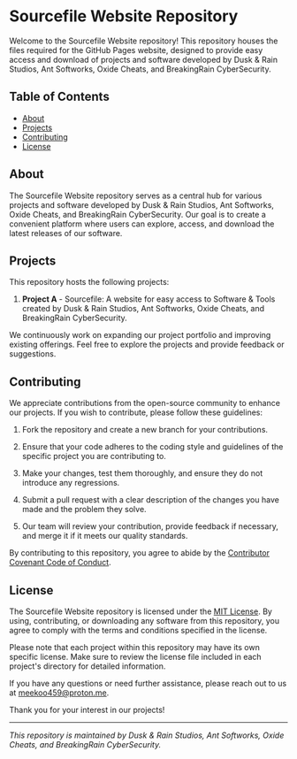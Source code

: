 # Sourcefile Website Repository

Welcome to the Sourcefile Website repository! This repository houses the files required for the GitHub Pages website, designed to provide easy access and download of projects and software developed by Dusk & Rain Studios, Ant Softworks, Oxide Cheats, and BreakingRain CyberSecurity.

## Table of Contents

- [About](#about)
- [Projects](#projects)
- [Contributing](#contributing)
- [License](#license)

## About

The Sourcefile Website repository serves as a central hub for various projects and software developed by Dusk & Rain Studios, Ant Softworks, Oxide Cheats, and BreakingRain CyberSecurity. Our goal is to create a convenient platform where users can explore, access, and download the latest releases of our software.

## Projects

This repository hosts the following projects:

1. **Project A** - Sourcefile: A website for easy access to Software & Tools created by Dusk & Rain Studios, Ant Softworks, Oxide Cheats, and BreakingRain CyberSecurity.

We continuously work on expanding our project portfolio and improving existing offerings. Feel free to explore the projects and provide feedback or suggestions.

## Contributing

We appreciate contributions from the open-source community to enhance our projects. If you wish to contribute, please follow these guidelines:

1. Fork the repository and create a new branch for your contributions.

2. Ensure that your code adheres to the coding style and guidelines of the specific project you are contributing to.

3. Make your changes, test them thoroughly, and ensure they do not introduce any regressions.

4. Submit a pull request with a clear description of the changes you have made and the problem they solve.

5. Our team will review your contribution, provide feedback if necessary, and merge it if it meets our quality standards.

By contributing to this repository, you agree to abide by the [Contributor Covenant Code of Conduct](CODE_OF_CONDUCT.md).

## License

The Sourcefile Website repository is licensed under the [MIT License](LICENSE). By using, contributing, or downloading any software from this repository, you agree to comply with the terms and conditions specified in the license.

Please note that each project within this repository may have its own specific license. Make sure to review the license file included in each project's directory for detailed information.

If you have any questions or need further assistance, please reach out to us at [meekoo459@proton.me](mailto:meekoo459@proton.me).

Thank you for your interest in our projects!

---

*This repository is maintained by Dusk & Rain Studios, Ant Softworks, Oxide Cheats, and BreakingRain CyberSecurity.*
